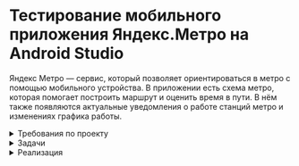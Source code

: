 # Тестирование мобильного приложения Яндекс.Метро на Android Studio



Яндекс Метро — сервис, который позволяет ориентироваться в метро с помощью
мобильного устройства. В приложении есть схема метро, которая помогает
построить маршрут и оценить время в пути. В нём также появляются актуальные
уведомления о работе станций метро и изменениях графика работы.


<details> <summary> Требования по проекту </summary>

#### Макеты 
Макеты расположены по [ссылке](https://www.figma.com/file/RzH5SqcLWrIPnQQW2fmitu/Metro-Dev?node-id=0%3A1)

 #### Архитектура приложения. 
Яндекс Метро — это нативное приложение. Устанавливается на мобильное
устройство пользователя.

#### Поддерживаемые окружения
Поддерживаемые операционные системы: Android 9/10/11/12, iOS 13/14.
Разрешения экранов: 360x640, 375x812, 1080х1920.

#### Интерфейс.
В интерфейсе есть две функциональные области:
- карта метро,
- область ввода станций метро.


#### Карта.

Карта двумерная. Можно перемещать свайпом. Масштабируется пинчем и
спредом.
В стартовом состоянии:
- Если геолокация устройства пользователя определяется в городе с метро, то
активной отмечена станция «Откуда», ближе к которой находится устройство.
- Если геолокация устройства пользователя определяется в городе без метро,
то станция «Откуда» не отмечена.
Как отмечается активная станция — см. на макетах.


#### Построение маршруты.

Маршрут построится, только если заполнить поля «Откуда» и «Куда». Маршруты
на карте интерактивные — пользователь может выбирать тапом станции.

**Пользователь может построить маршрут:**
- **введя название станций в полях «Откуда» и «Куда»;**
- **выбрав станции тапом на карте, если включена опция «Выбор станции
касанием» в настройках;**
- **выбрав ранее построенный маршрут или станцию в истории маршрутов.**


#### Поля ввода «Откуда» и «Куда».

В стартовом состоянии в поле «Откуда»:
- Если геолокация устройства пользователя определяется в городе с метро, то
указана станция, ближе к которой находится устройство.
- Если геолокация устройства пользователя определяется в городе без метро,
то поле пустое.

Пользователь может поменять местами названия станций в полях с помощью
кнопки со стрелочками. Если одно поле пустое, то при нажатии кнопки, название
станции перемещается между полями. Подробнее о работе кнопки при
заполненных полях и построенном маршруте см. в разделе «Информация о
маршруте». В альбомной ориентации поля отображаются в левом нижнем углу, подробнее см. на макетах.


#### Ограничения полей для построения маршрута.

| Название | Тип поля | Возможные значения|Обязательность|
| ----- | :-------: |:-------: |:-------: |
| Откуда  |  текстовое поле |Только буквы русского алфавита, цифры, пробел, тире. Длина не менее 1 и не более 50 символов. Пробелы до и после адреса исчезают при снятии фокуса. Если пользователь соблюдает правила ввода и под введённые символы попадает название станции, то оно отображается для выбора. Если правила не соблюдаются или станций, соответствующих введённым символам, не обнаружилось, станция не отображается. |Да|
| Куда |  текстовое поле |Только буквы русского алфавита, цифры, пробел, тире. Длина не менее 1 и не более 50 символов. Пробелы до и после адреса исчезают при снятии фокуса. Если пользователь соблюдает правила ввода и под введённые символы попадает название станции, то оно отображается для выбора. Если правила не соблюдаются или станций, соответствующих введённым символам, не обнаружилось, станция не отображается.|Да|

#### Выбор станции на карте.

Пользователь может выбрать станцию маршрута на карте:
- **тапом, если включена опция «Выбор станции касанием» в настройках,**
- введя название в поле «Откуда» или «Куда»,
- нажав в карточке станции кнопку «Отсюда» или «Сюда».
  
**Если станция не была выбрана раньше, то при выборе эта станция**
**выделяется, всплывает её карточка. Если станция уже была выбрана**
**раньше, сразу всплывает карточка.**

Как выглядит станция в разных режимах — см. макеты.

#### Карточка станции.

В карточке станции доступны кнопки выбора точки маршрута: «Отсюда» и «Сюда».

У карточки несколько состояний и переходов:
- Если пользователь ещё не выбирал станции для построения маршрута, то при
нажатии кнопки карточка закрывается, в поле ввода названия станции
добавляется название выбранной станции.
- Если после нажатия кнопки строится маршрут, то карточка станции
закрывается.
- Если пользователь нажимает «Отсюда» или «Сюда» на той же станции, что
уже была выбрана, но в другой последовательности, то точки А и В и названия
станций в полях «Отсюда» и «Куда» меняются местами.

Также в карточке отображается:
- название станции;
- номер и название линии метро;
- время открытия и закрытия станции;
- блок с Яндекс Картой и кнопкой «Показать выходы»;
- блок с Яндекс Go;
- кнопка «Добавить станцию в избранное»;
- кнопка «Сообщить об ошибке».
  
Пользователь может свайпом вверх открыть всю карточку станции.
Пользователь может закрыть карточку станции свайпом вниз или нажав на кнопку с крестиком. 

Расположение элементов см. на макетах.
В альбомной ориентации карточка отображается в левом углу экрана, подробнее
см. на макетах.


#### История о маршруте.

Окно с историей о маршруте раскрывается при нажатии на поля «Откуда» и
«Куда». В истории сохраняются как маршруты, так и названия выбранных станций. 

Маршрут и выбранные станции сохраняются в истории после того, как
пользователь построил маршрут.

Маршрут хранится только один — последний построенный.

**Новые станции появляются сверху списка в истории, а станция, которая**
**была первой в списке становится последней.**

**История должна сохраняться в следующих версиях приложения.**

Пользователь может закрыть окно с помощью кнопки «Отменить».


#### Логика построения маршрута.

Маршрут можно построить, только если заполнить поля «Откуда» и «Куда». Как на карте отображается построенный маршрут — см. в макетах.

После построения маршрута всплывает окно с информацией о маршруте.

Пользователь может сбросить маршрут тапом на крестик в окне информации о
маршруте. При закрытии маршрута в поле «Откуда» сохраняется начальная
станция из последнего маршрута. Поле «Куда» и маршрут на схеме сбрасываются, выделение станций пропадает (кроме начальной станции).


#### Информация о маршруте.

Окно с информацией о маршруте открывается после того, как пользователь
выбрал станции маршрута. В альбомной ориентации окно отображается в левом
углу экрана, подробнее см. на макетах.

Пользователь может поменять местами названия станций в полях с помощью
кнопки со стрелочками.

По умолчанию в окне отображаются:
- графические элементы;
- общее время в пути;
- временной интервал маршрута: время отправления и прибытия;
- количество пересадок, если они есть;
- кнопка «Детали маршрута»;
- кнопка «Закрыть»;
- поля «Откуда» и «Куда».
  
Подробности см. на макетах.

**Если текущее время превышает время окончания маршрута, то временной**
**интервал маршрута обновляется. Например, если изначально время**
**маршрута было указано в интервале с 10:45 до 11:00, но текущее время —**
**уже 11:01, то интервал обновится.**

Пользователь может свернуть окно свайпом вниз. Останется только время в пути и названия станций маршрута.

Окно можно закрыть при нажатии на кнопку с крестиком. Маршрут сбросится —
см. блок «Логика построения маршрута».

В портретной ориентации окно разворачивается свайпом вверх. Откроется
детальная информация о маршруте. Также в детали можно попасть по нажатию кнопки «Детали маршрута».

#### Детали маршрута.

В деталях маршрута отображаются:
- участки маршрута, разделённые сообщениями о пересадке;
- сообщение об удобных вагонах для посадки;
- картинка с указанием удобных вагонов;
- станции отправления и прибытия;
- пересадочные станции;
- промежуточные станции;
- кнопка i;
- событие на станции;
- название станции, номер линии и иконка сервиса — для станций,
расположенных в начале каждого участка

**При смене ориентации с портретной на ландшафтную детали маршрута
отображаются в левой части экрана.**

Пользователь может закрыть окно с деталями маршрута либо свайпом вниз, либо
нажав кнопку «Закрыть». В этом случае отображается информация о маршруте —
см. блок «Информация о маршруте». Построенный маршрут не сбрасывается.

#### Смена ориентации экрана.

**При смене ориентации экрана масштаб построенного маршрута сохраняется**
**в том состоянии, которое выбрал пользователь.**

Построенный маршрут должен вписываться в отведённую область экрана на
карте.

**Карточки маршрута, станции и настроек сохраняют своё положение при**
**переходе из портретной ориентации в альбомную и обратно: свёрнутые**
**остаются свёрнутыми, открытые — открытыми, среднее положение**
**переходит в среднее.**

#### Логика работы лонг-тапа по станции метро.

**При нажатии на станцию при помощи лонг-тапа открывается окно карточки
станции с кнопками «Отсюда» и «Сюда». При этом схема остаётся в том же
положении, которое выбрал пользователь.**

При нажатии на станцию и перемещении фокуса на другую станцию окно карточки
станции остаётся открытым, в ней отображается информация о той станции, на
которую сместился фокус.

**Если пользователь отпустил лонг-тап, а фокус был в пустой области карты,
то окно карточки станции закроется.**

#### Настройки.

В настройках пользователь может выбрать город, язык и тему, а также очистить
историю поиска, узнать версию приложения и оставить обратную связь.

#### Язык.

В текущей версии пользователь может выбрать один из двух языков: русский или
английский.

#### Тема.

Пользователь может выбрать тёмную тему:
- Если тёмная тема выключена, то отображается светлая.
- Если тёмная тема включена, то пользовательский интерфейс отображается в
тёмном цвете.
- Если выставлен режим «Автоматически», то тема меняется автоматически: со
светлой на тёмную в 18:00, с тёмной на светлую в 6:00. Время московское.

#### Очистить историю поиска.

Пользователь может очистить историю поиска и маршрутов, нажав кнопку
«Очистить историю поиска». Откроется всплывающее окно с подтверждением
удаления. При нажатии кнопки «Удалить» история поиска и маршрутов удаляется.

#### О приложении.
Пользователь может посмотреть версию сборки приложения и дополнительную
информацию.

#### Обратная связь.
Пользователь может оставить обратную связь. При нажатии на кнопку «Обратная
связь» происходит переход в окно службы поддержки с помощью Webview.

#### Авиарежим или отсутствие соединения
**При отсутствии интернет-соединения появляется уведомление об ошибке.**

 </details>

 <details> <summary> Задачи </summary>

1. Провести тест-анализ требований на валидацию полей.
2. Создать набор тест-кейсов на проверку валидации полей формы Яндекс Маршрутов. Применить техники тест-дизайна: классы эквивалентности и граничные значения.
3. Протестировать валидацию полей и завести баг-репорты, если есть баги.
4. Провести тест-анализ требований расчёта времени и стоимости маршрута на собственном автомобиле. 
5. Применить технику тест-дизайна «Классы эквивалентности» и создать набор тест-кейсов на проверку правильности расчета времени и стоимости поездки на собственном автомобиле.
6. Протестировать расчеты и завести баг-репорты, если есть баги.
 
  </details>

 <details> <summary> Реализация </summary> 
 
 #### Тестовая документация включающая в себя: Тест-анализ, Классы эквивалентности и граничные значения, Тест-кейсы, Баг-репорты.

  [Проект 1 спринта](https://docs.google.com/spreadsheets/d/1rWzQs96ot4CXB1geR6YU4wnvvPzNokVEJbn--QOsTng/edit?usp=sharing)

 </details>